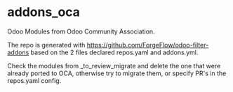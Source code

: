 # addons_oca

Odoo Modules from Odoo Community Association.

The repo is generated with https://github.com/ForgeFlow/odoo-filter-addons
based on the 2 files declared repos.yaml and addons.yml.

Check the modules from _to_review_migrate and delete the one that were already ported to OCA, otherwise try to migrate them, or specify PR's in the repos.yaml config.
